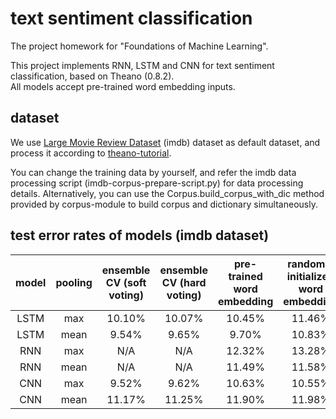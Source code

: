 # text sentiment classification
The project homework for "Foundations of Machine Learning".  

This project implements RNN, LSTM and CNN for text sentiment classification, based on Theano (0.8.2).  
All models accept pre-trained word embedding inputs.  

## dataset
We use [Large Movie Review Dataset](http://ai.stanford.edu/~amaas/data/sentiment/) (imdb) dataset as default dataset, and process it according to [theano-tutorial](http://deeplearning.net/tutorial/lstm.html).  

You can change the training data by yourself, and refer the imdb data processing script (imdb-corpus-prepare-script.py) for data processing details. Alternatively, you can use the Corpus.build_corpus_with_dic method provided by corpus-module to build corpus and dictionary simultaneously.  

## test error rates of models (imdb dataset)
|model|pooling|ensemble CV (soft voting)|ensemble CV (hard voting)|pre-trained word embedding|randomly initialized word embedding|
|:---:|:-----:|:-----------------------:|:-----------------------:|:------------------------:|:---------------------------------:|
|LSTM |max    |10.10%|10.07%|10.45%|11.46%|
|LSTM |mean   | 9.54%| 9.65%| 9.70%|10.83%|
|RNN  |max    |   N/A|   N/A|12.32%|13.28%|
|RNN  |mean   |   N/A|   N/A|11.49%|11.58%|
|CNN  |max    | 9.52%| 9.62%|10.63%|10.55%|
|CNN  |mean   |11.17%|11.25%|11.90%|11.98%|
